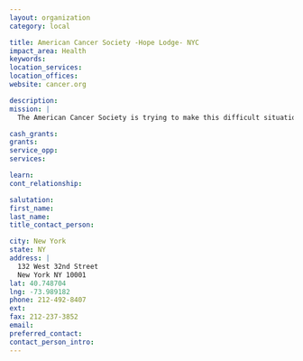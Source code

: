 ```yaml
---
layout: organization
category: local

title: American Cancer Society -Hope Lodge- NYC
impact_area: Health
keywords: 
location_services: 
location_offices: 
website: cancer.org

description: 
mission: |
  The American Cancer Society is trying to make this difficult situation easier for cancer patients and their families through 26 Hope Lodges – free, temporary housing facilities for cancer patients who are undergoing treatment. But Hope Lodges are more than just a place to stay – they provide a home-like nurturing environment, so patients can get support from others going through the same experience. A cancer survivor’s recovery involves much more than medical treatments; it takes hope to heal. Hope Lodge offers the warmth and security of home in a setting where the love and encouragement of others enlighten and inspire guests. At Hope Lodge, guests rally around each other, building life-affirming connections and lifetime friendships. 

cash_grants: 
grants: 
service_opp: 
services: 

learn: 
cont_relationship: 

salutation: 
first_name: 
last_name: 
title_contact_person: 

city: New York
state: NY
address: |
  132 West 32nd Street     
  New York NY 10001
lat: 40.748704
lng: -73.989182
phone: 212-492-8407
ext: 
fax: 212-237-3852
email: 
preferred_contact: 
contact_person_intro: 
---
```

